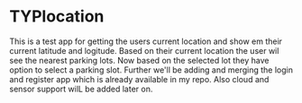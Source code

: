 # TYPlocation
This is a test app for getting the users current location and show em their current latitude and logitude.
Based on their current location the user wil see the nearest parking lots.
Now based on the selected lot they have option to select a parking slot.
Further we'll be adding and merging the login and register app which is already available in my repo.
Also cloud and sensor support wilL be added later on.
